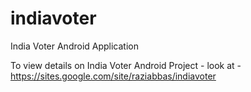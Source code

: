 indiavoter
==========

India Voter Android Application

To view details on India Voter Android Project - look at - https://sites.google.com/site/raziabbas/indiavoter 


